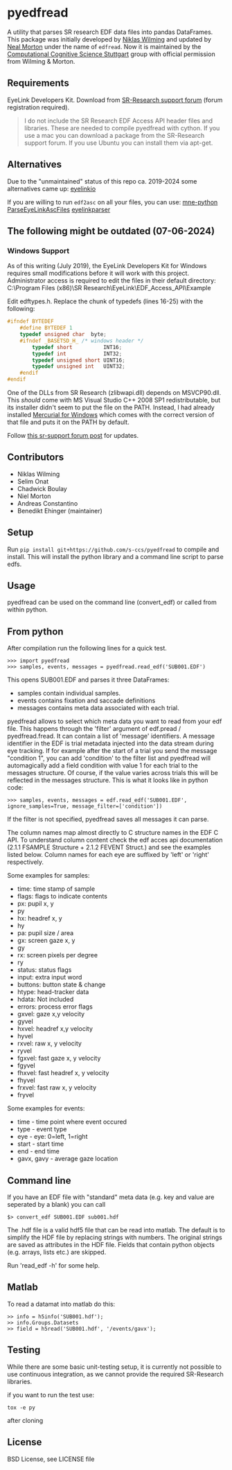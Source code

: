 # pyedfread


A utility that parses SR research EDF data files into pandas DataFrames.
This package was initially developed by [Niklas Wilming](https://github.com/nwilming/) and updated by [Neal Morton](https://github.com/mortonne/) under the name of `edfread`. Now it is maintained by the [Computational Cognitive Science Stuttgart](www.s-ccs.de) group with official permission from Wilming & Morton.

## Requirements


EyeLink Developers Kit. Download from [SR-Research support forum](https://www.sr-research.com/support/thread-13.html)
 (forum registration required).

 > I do not include the SR Research EDF Access API header files and libraries.
 > These are needed to compile pyedfread with cython. If you use a mac you can
 > download a package from the SR-Research support forum. If you use Ubuntu you
 > can install them via apt-get.
 

## Alternatives
Due to the "unmaintained" status of this repo ca. 2019-2024 some alternatives came up:
[eyelinkio](https://github.com/scott-huberty/eyelinkio)

If you are willing to run `edf2asc` on all your files, you can use:
[mne-python]()
[ParseEyeLinkAscFiles](https://github.com/djangraw/ParseEyeLinkAscFiles)
[eyelinkparser](https://github.com/open-cogsci/eyelinkparser)


## The following might be outdated (07-06-2024)
### Windows Support
As of this writing (July 2019), the EyeLink Developers Kit for Windows requires small modifications
before it will work with this project. Administrator access is required to edit the files
in their default directory: C:\Program Files (x86)\SR Research\EyeLink\EDF_Access_API\Example

Edit edftypes.h. Replace the chunk of typedefs (lines 16-25) with the following:
```C
#ifndef BYTEDEF
	#define BYTEDEF 1
	typedef unsigned char  byte;
	#ifndef _BASETSD_H_ /* windows header */
		typedef short          INT16;
		typedef int            INT32;
		typedef unsigned short UINT16;
		typedef unsigned int   UINT32;
	#endif
#endif
```

One of the DLLs from SR Research (zlibwapi.dll) depends on MSVCP90.dll.
This _should_ come with MS Visual Studio C++ 2008 SP1 redistributable, but its installer didn't seem to put the file on the PATH.
Instead, I had already installed [Mercurial for Windows](https://www.mercurial-scm.org/release/windows/mercurial-4.9.1-x64.msi)
which comes with the correct version of that file and puts it on the PATH by default.

Follow [this sr-support forum post](https://www.sr-support.com/forum/eyelink/programming/56478-edf_data-h-use-uint8-instead-of-byte)
for updates.
 
## Contributors
- Niklas Wilming
- Selim Onat
- Chadwick Boulay
- Niel Morton
- Andreas Constantino
- Benedikt Ehinger (maintainer)

## Setup


Run  `pip install git+https://github.com/s-ccs/pyedfread` to compile and install. This will install the
python library and a command line script to parse edfs.

## Usage


pyedfread can be used on the command line (convert_edf) or called from
within python.

## From python


After compilation run the following lines for a quick test.

    >>> import pyedfread
    >>> samples, events, messages = pyedfread.read_edf('SUB001.EDF')

This opens SUB001.EDF and parses it three DataFrames:

 - samples contain individual samples.
 - events contains fixation and saccade definitions
 - messages contains meta data associated with each trial.

pyedfread allows to select which meta data you want to read from your edf file.
This happens through the 'filter' argument of edf.pread / pyedfread.fread. It can
contain a list of 'message' identifiers. A message identifier in the EDF is
trial metadata injected into the data stream during eye tracking. If
for example after the start of a trial you send the message "condition 1", you
can add 'condition' to the filter list and pyedfread will automagically add a
field condition with value 1 for each trial to the messages structure. Of course,
if the value varies across trials this will be reflected in the messages
structure. This is what it looks like in python code:

	>>> samples, events, messages = edf.read_edf('SUB001.EDF', ignore_samples=True, message_filter=['condition'])

If the filter is not specified, pyedfread saves all messages it can parse.

The column names map almost directly to C structure names in the EDF C API. To
understand column content check the edf acces api documentation (2.1.1 FSAMPLE
Structure + 2.1.2 FEVENT Struct.) and see the examples listed below. Column names
for each eye are suffixed by 'left' or 'right' respectively.

Some examples for samples:

- time: time stamp of sample
- flags: flags to indicate contents
- px: pupil x, y
- py
- hx: headref x, y
- hy
- pa: pupil size / area
- gx: screen gaze x, y
- gy
- rx: screen pixels per degree
- ry
- status: status flags
- input: extra input word
- buttons: button state & change
- htype: head-tracker data
- hdata: Not included
- errors: process error flags
- gxvel: gaze x,y velocity
- gyvel
- hxvel: headref x,y velocity
- hyvel
- rxvel: raw x, y velocity
- ryvel
- fgxvel: fast gaze x, y velocity
- fgyvel
- fhxvel: fast headref x, y velocity
- fhyvel
- frxvel: fast raw x, y velocity
- fryvel

Some examples for events:

 - time - time point where event occured
 - type - event type
 - eye - eye: 0=left, 1=right
 - start - start time
 - end - end time
 - gavx, gavy -  average gaze location


## Command line


If you have an EDF file with "standard" meta data (e.g. key and value are seperated by a
blank) you can call

	$> convert_edf SUB001.EDF sub001.hdf

The .hdf file is a valid hdf5 file that can be read into matlab. The default is
to simplify the HDF file by replacing strings with numbers. The original strings
are saved as attributes in the HDF file. Fields that contain python objects (e.g.
arrays, lists etc.) are skipped.

Run 'read_edf -h' for some help.


## Matlab


To read a datamat into matlab do this:

    >> info = h5info('SUB001.hdf');
    >> info.Groups.Datasets
    >> field = h5read('SUB001.hdf', '/events/gavx');


## Testing
While there are some basic unit-testing setup, it is currently not possible to use continuous integration, as we cannot provide the required SR-Research libraries.

if you want to run the test use:

`tox -e py`

after cloning

## License


BSD License, see LICENSE file
